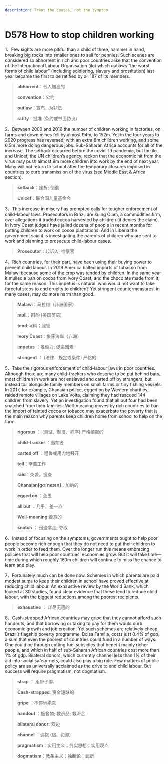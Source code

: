 ```yaml
---
description: Treat the causes, not the symptom
---
```


# D578 How to stop children working
1、Few sights are more pitiful than a child of three, hammer in hand, breaking big rocks into smaller ones to sell for pennies. Such scenes are considered so abhorrent in rich and poor countries alike that the convention of the International Labour Organisation (ilo) which outlaws “the worst forms of child labour” (including soldiering, slavery and prostitution) last year became the first to be ratified by all 187 of its members.

> **abhorrent**：令人憎恶的
>
> **convention**：公约
>
> **outlaw**：宣布…为非法
>
> **ratify**：批准 (条约或书面协议)
>

2、Between 2000 and 2016 the number of children working in factories, on farms and down mines fell by almost 94m, to 152m. Yet in the four years to 2020 progress has reversed, with an extra 8m children working, and some 6.5m more doing dangerous jobs. Sub-Saharan Africa accounts for all of the increase. The setback occurred before the covid-19 pandemic, but the ilo and Unicef, the UN children’s agency, reckon that the economic hit from the virus may push almost 9m more children into work by the end of next year. Many will not return to school after the temporary closures imposed in countries to curb transmission of the virus (see Middle East & Africa section).

> **setback**：挫折; 倒退
>
> **Unicef**：联合国儿童基金会
>

3、This increase in misery has prompted calls for tougher enforcement of child-labour laws. Prosecutors in Brazil are suing Olam, a commodities firm, over allegations it traded cocoa harvested by children (it denies the claim). In Ivory Coast judges have jailed dozens of people in recent months for putting children to work on cocoa plantations. And in Liberia the government said it is investigating the parents of children who are sent to work and planning to prosecute child-labour cases.

> **Prosecutor**：起诉人; 检察官
>

4、Rich countries, for their part, have been using their buying power to prevent child labour. In 2019 America halted imports of tobacco from Malawi because some of the crop was tended by children. In the same year it mulled a ban on cocoa from Ivory Coast, and the chocolate made from it, for the same reason. This impetus is natural: who would not want to take forceful steps to end cruelty to children? Yet stringent countermeasures, in many cases, may do more harm than good.

> **Malawi**：马拉维（非洲国家）
>
> **mull**：斟酌 [美国英语]
>
> **tend**:照料；照管
>
> **Ivory Coast**：象牙海岸（非洲）
>
> **impetus** ：推动力; 促进因素
>
> **stringent** ： (法律、规定或条件) 严格的
>

5、Take the rigorous enforcement of child-labour laws in poor countries. Although there are many child-trackers who deserve to be put behind bars, most children in work are not enslaved and carted off by strangers, but instead toil alongside family members on small farms or tiny fishing vessels. In 2017, for example, Ghanaian police, egged on by Western charities, raided remote villages on Lake Volta, claiming they had rescued 144 children from slavery. Yet an investigation found that all but four had been snatched from their families. Well-meaning moves by rich countries to ban the import of tainted cocoa or tobacco may exacerbate the poverty that is the main reason why parents keep children home from school to help on the farm.

> **rigorous** ： (测试、制度、程序) 严格缜密的
>
> **child-tracker** ：追踪者
>
> **carted off** ：粗鲁或用力地移开
>
> **toil**：辛苦工作
>
> **raid**：突袭，搜查
>
> **Ghanaian[ɡɑːˈneɪən]**：加纳的
>
> **egged on** ：怂恿
>
> **all but** ：几乎，差一点
>
> **Well-meaning**:善意的
>
> **snatch** ： 迅速拿走; 夺取
>

6、Instead of focusing on the symptoms, governments ought to help poor people become rich enough that they do not need to put their children to work in order to feed them. Over the longer run this means embracing policies that will help poor countries’ economies grow. But it will take time—time during which roughly 160m children will continue to miss the chance to learn and play.

7、Fortunately much can be done now. Schemes in which parents are paid modest sums to keep their children in school have proved effective at reducing child labour. An exhaustive review by the World Bank, which looked at 30 studies, found clear evidence that these tend to reduce child labour, with the biggest reductions among the poorest recipients.

> **exhaustive** ： 详尽无遗的
>

8、Cash-strapped African countries may gripe that they cannot afford such handouts, and that borrowing or taxing to pay for them would curb economic growth and job creation. Yet such schemes are relatively cheap. Brazil’s flagship poverty programme, Bolsa Família, costs just 0.4% of gdp, a sum that even the poorest of countries could fund in a number of ways. One could be through cutting fuel subsidies that benefit mainly richer people, and which in half of sub-Saharan African countries cost more than 1% of gdp. Bilateral donors, which currently channel less than 1% of their aid into social safety-nets, could also play a big role. Few matters of public policy are as universally acclaimed as the drive to end child labour. But success will require pragmatism, not dogmatism.

> **strap** ： 用带子绑、
>
> **Cash-strapped**: 资金短缺的
>
> **gripe** ：不停地抱怨
>
> **handout** ：施舍物; 救济品; 救济金
>
> **bilateral donor:** 双边
>
> **channel** ：调拨 (钱、资源)
>
> **pragmatism**：实用主义；务实思想；实用观点
>
> **dogmatism**：教条主义；独断论；武断
>

